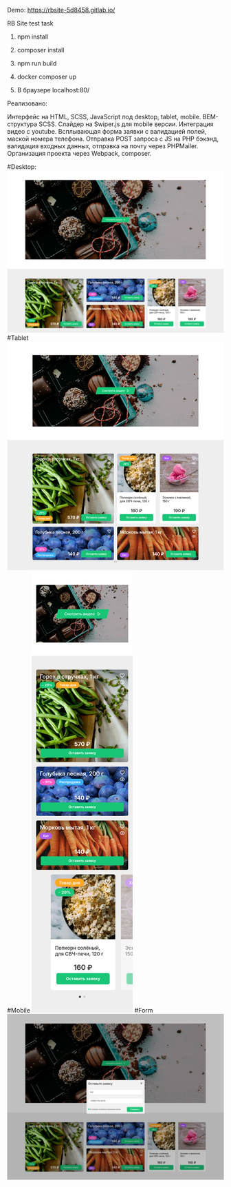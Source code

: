 Demo: https://rbsite-5d8458.gitlab.io/

RB Site test task

1. npm install

2. composer install

3. npm run build

4. docker composer up

5. В браузере localhost:80/

Реализовано:

Интерфейс на HTML, SCSS, JavaScript под desktop, tablet, mobile.
BEM-структура SCSS.
Слайдер на Swiper.js для mobile версии.
Интеграция видео с youtube.
Всплывающая форма заявки с валидацией полей, маской номера телефона.
Отправка POST запроса с JS на PHP бэкэнд, валидация входных данных, отправка на почту через PHPMailer.
Организация проекта через Webpack, composer.

#Desktop:
![Desktop](https://github.com/KOJIMEISTER/rbsite/blob/main/preview/desktop.png)
#Tablet
![Tablet](https://github.com/KOJIMEISTER/rbsite/blob/main/preview/tablet.png)
#Mobile
![Mobile](https://github.com/KOJIMEISTER/rbsite/blob/main/preview/mobile.png)
#Form
![Form](https://github.com/KOJIMEISTER/rbsite/blob/main/preview/form.png)
